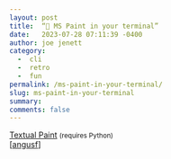 ```yaml
---
layout: post
title:  “🎨 MS Paint in your terminal”
date:   2023-07-28 07:11:39 -0400
author: joe jenett
category:
  -  cli
  -  retro
  -  fun
permalink: /ms-paint-in-your-terminal/
slug: ms-paint-in-your-terminal
summary: 
comments: false
---
```

<a title="1j01/textual-paint: :art" href="https://github.com/1j01/textual-paint">Textual Paint</a> <small>(requires Python)</small><br>[<a href="https://pinboard.in/u:angusf">angusf</a>]

<a href="https://brid.gy/publish/mastodon"></a>